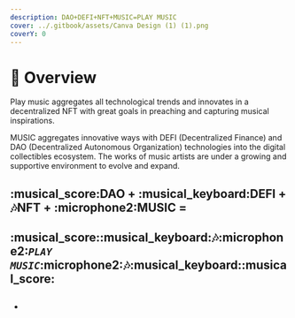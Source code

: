 ```yaml
---
description: DAO+DEFI+NFT+MUSIC=PLAY MUSIC
cover: ../.gitbook/assets/Canva Design (1) (1).png
coverY: 0
---
```


# 🎵 Overview

Play music aggregates all technological trends and innovates in a decentralized NFT with great goals in preaching and capturing musical inspirations.

MUSIC aggregates innovative ways with DEFI (Decentralized Finance) and DAO (Decentralized Autonomous Organization) technologies into the digital collectibles ecosystem. The works of music artists are under a growing and supportive environment to evolve and expand.

## :musical\_score:DAO + :musical\_keyboard:DEFI + :notes:NFT + :microphone2:MUSIC =

## &#x20;         :musical\_score::musical\_keyboard::notes::microphone2:_**`PLAY MUSIC`**_:microphone2::notes::musical\_keyboard::musical\_score:

##

*
